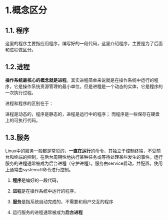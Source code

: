 # 1.概念区分

## 1.1. 程序

这里的程序主要指应用程序，编写好的一段代码，这里介绍程序，主要是为了后面和进程做区分。



## 1.2.进程

**操作系统最核心的概念就是进程**。其实进程简单来说就是在操作系统中运行的程序，它是操作系统资源管理的最小单位。但是进程是一个动态的实体，它是程序的一次执行过程。

进程和程序的区别在于：

进程是动态的，程序是静态的，进程是运行中的程序；
而程序是一些保存在硬盘上的可执行代码。

## 1.3.服务

Linux中的服务一般都是常见的，**一直在运行**的命令，其独立于控制终端，不受前台和终端的控制，在后台周期性地执行某种任务或等待处理某些发生的事件。运行服务的进程通常被成为后台进程（守护进程）。服务由service启动，并配置。使用上通常由systemctl命令进行控制。


1. **程序**是编好的一段代码，

2. **进程**是在操作系统中运行的程序，
3. **服务**是指系统自动完成的，不需要和用户交互的程序

4. 运行服务的进程通常被成为**后台进程**